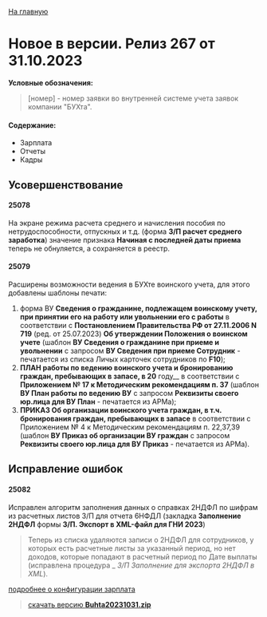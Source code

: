 ﻿[На главную](../../index.md)

# Новое  в версии. Релиз 267 от 31.10.2023

**Условные обозначения:**
 >[номер] - номер заявки во внутренней системе учета заявок компании "БУХта".

#### Содержание: 

- Зарплата
- Отчеты
- Кадры

## Усовершенствование

#### 25078
На экране режима расчета среднего и начисления пособия по нетрудоспособности, отпускных и т.д. (форма __З/П расчет среднего заработка__) значение признака __Начиная с последней даты приема__ теперь не обнуляется, а сохраняется в реестр.

#### 25079
Расширены возможности ведения в БУХте воинского учета, для этого добавлены шаблоны печати:
1. форма ВУ __Сведения о гражданине, подлежащем воинскому учету, при принятии его на работу или увольнении его с работы__ в соответствии с __Постановлением Правительства РФ от 27.11.2006 N 719__
(ред. от 25.07.2023) __Об утверждении Положения о воинском учете__ (шаблон __ВУ Сведения о гражданине при приеме и увольнении__ с запросом __ВУ Сведения при приеме Сотрудник__ - печатается из списка Личых карточек сотрудников по __F10__);
2. __ПЛАН  работы по ведению воинского учета и бронированию граждан, пребывающих в запасе, в 20__ году__ в соответствии с __Приложением № 17 к Методическим рекомендациям п. 37__ (шаблон __ВУ План работы по ведению ВУ__ с запросом __Реквизиты своего юр.лица для ВУ План__ - печатается из АРМа);
3. __ПРИКАЗ Об организации воинского учета граждан, в т.ч. бронирования граждан, пребывающих в запасе__ в соответствии с Приложением № 4 к Методическим рекомендациям п. 22,37,39 (шаблон __ВУ Приказ об организации ВУ граждан__ с запросом __Реквизиты своего юр.лица для ВУ Приказ__ - печатается из АРМа).

## Исправление ошибок

#### 25082
Исправлен алгоритм заполнения данных о справках 2НДФЛ по шифрам из расчетных листов З/П для отчета 6НФДЛ (закладка __Заполнение 2НДФЛ__ формы __З/П. Экспорт в XML-файл для ГНИ 2023__)
>Теперь из списка удаляются записи о 2НДФЛ для сотрудников, у которых есть расчетные листы за указанный период, но нет доходов, которые попадают в расчетный период по Дате выплаты (исправлена процедура _ _З/П Заполнение для экспорта 2НДФЛ в XML_).


[подробнее о конфигурации зарплата](Стандартная_Зарплата.htm)

>[скачать версию **Buhta20231031.zip**](Buhta20231031.zip)
